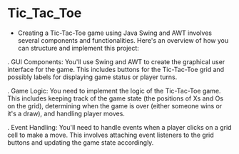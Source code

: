 # Tic_Tac_Toe

- Creating a Tic-Tac-Toe game using Java Swing and AWT involves several components and functionalities.
  Here's an overview of how you can structure and implement this project:

. GUI Components: You'll use Swing and AWT to create the graphical user interface for the game. This includes buttons for the Tic-Tac-Toe grid and possibly labels for displaying game status or player turns.

. Game Logic: You need to implement the logic of the Tic-Tac-Toe game. This includes keeping track of the game state (the positions of Xs and Os on the grid), determining when the game is over (either someone wins or it's a draw), and handling player moves.

. Event Handling: You'll need to handle events when a player clicks on a grid cell to make a move. This involves attaching event listeners to the grid buttons and updating the game state accordingly.








